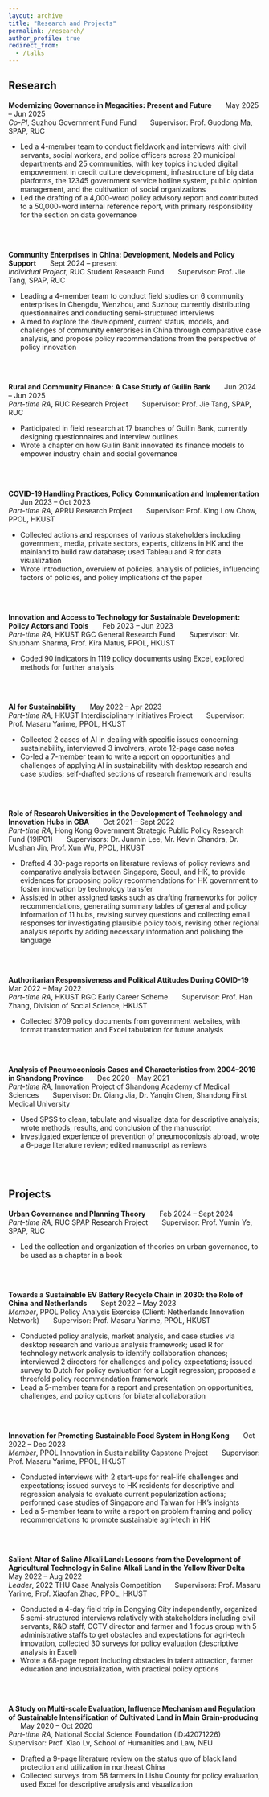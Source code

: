 ```yaml
---
layout: archive
title: "Research and Projects"
permalink: /research/
author_profile: true
redirect_from:
  - /talks
---
```


Research
-
**Modernizing Governance in Megacities: Present and Future** &nbsp;&nbsp;&nbsp;&nbsp;&nbsp; May 2025 – Jun 2025 <br>
*Co-PI*, Suzhou Government Fund Fund &nbsp;&nbsp;&nbsp;&nbsp;&nbsp; Supervisor: Prof. Guodong Ma, SPAP, RUC <br>
* Led a 4-member team to conduct fieldwork and interviews with civil servants, social workers, and police officers across 20 municipal departments and 25 communities, with key topics included digital empowerment in credit culture development, infrastructure of big data platforms, the 12345 government service hotline system, public opinion management, and the cultivation of social organizations
* Led the drafting of a 4,000-word policy advisory report and contributed to a 50,000-word internal reference report, with primary responsibility for the section on data governance
<br>
<br>


**Community Enterprises in China: Development, Models and Policy Support** &nbsp;&nbsp;&nbsp;&nbsp;&nbsp; Sept 2024 – present <br>
*Individual Project*, RUC Student Research Fund &nbsp;&nbsp;&nbsp;&nbsp;&nbsp; Supervisor: Prof. Jie Tang, SPAP, RUC <br>
* Leading a 4-member team to conduct field studies on 6 community enterprises in Chengdu, Wenzhou, and Suzhou; currently distributing questionnaires and conducting semi-structured interviews
* Aimed to explore the development, current status, models, and challenges of community enterprises in China through comparative case analysis, and propose policy recommendations from the perspective of policy innovation
<br>
<br>

**Rural and Community Finance: A Case Study of Guilin Bank** &nbsp;&nbsp;&nbsp;&nbsp;&nbsp; Jun 2024 – Jun 2025<br>
*Part-time RA*, RUC Research Project &nbsp;&nbsp;&nbsp;&nbsp;&nbsp; Supervisor: Prof. Jie Tang, SPAP, RUC <br>
* Participated in field research at 17 branches of Guilin Bank, currently designing questionnaires and interview outlines
* Wrote a chapter on how Guilin Bank innovated its finance models to empower industry chain and social governance
<br>
<br>

**COVID-19 Handling Practices, Policy Communication and Implementation** &nbsp;&nbsp;&nbsp;&nbsp;&nbsp; Jun 2023 – Oct 2023 <br>
*Part-time RA*, APRU Research Project &nbsp;&nbsp;&nbsp;&nbsp;&nbsp; Supervisor: Prof. King Low Chow, PPOL, HKUST <br>
* Collected actions and responses of various stakeholders including government, media, private sectors, experts, citizens in HK and the mainland to build raw database; used Tableau and R for data visualization
* Wrote introduction, overview of policies, analysis of policies, influencing factors of policies, and policy implications of the paper
<br>
<br>

**Innovation and Access to Technology for Sustainable Development: Policy Actors and Tools** &nbsp;&nbsp;&nbsp;&nbsp;&nbsp; Feb 2023 – Jun 2023 <br>
*Part-time RA*, HKUST RGC General Research Fund &nbsp;&nbsp;&nbsp;&nbsp;&nbsp; Supervisor: Mr. Shubham Sharma, Prof. Kira Matus, PPOL, HKUST <br>
* Coded 90 indicators in 1119 policy documents using Excel, explored methods for further analysis
<br>
<br>

**AI for Sustainability** &nbsp;&nbsp;&nbsp;&nbsp;&nbsp; May 2022 – Apr 2023 <br>
*Part-time RA*, HKUST Interdisciplinary Initiatives Project &nbsp;&nbsp;&nbsp;&nbsp;&nbsp; Supervisor: Prof. Masaru Yarime, PPOL, HKUST <br>
* Collected 2 cases of AI in dealing with specific issues concerning sustainability, interviewed 3 involvers, wrote 12-page case notes
* Co-led a 7-member team to write a report on opportunities and challenges of applying AI in sustainability with desktop research and case studies; self-drafted sections of research framework and results
<br>
<br>

**Role of Research Universities in the Development of Technology and Innovation Hubs in GBA** &nbsp;&nbsp;&nbsp;&nbsp;&nbsp; Oct 2021 – Sept 2022 <br>
*Part-time RA*, Hong Kong Government Strategic Public Policy Research Fund (19IP01) &nbsp;&nbsp;&nbsp;&nbsp;&nbsp; Supervisors: Dr. Junmin Lee, Mr. Kevin Chandra, Dr. Mushan Jin, Prof. Xun Wu, PPOL, HKUST <br>
* Drafted 4 30-page reports on literature reviews of policy reviews and comparative analysis between Singapore, Seoul, and HK, to provide evidences for proposing policy recommendations for HK government to foster innovation by technology transfer
* Assisted in other assigned tasks such as drafting frameworks for policy recommendations, generating summary tables of general and policy information of 11 hubs, revising survey questions and collecting email responses for investigating plausible policy tools, revising other regional analysis reports by adding necessary information and polishing the language
<br>
<br>

**Authoritarian Responsiveness and Political Attitudes During COVID-19** &nbsp;&nbsp;&nbsp;&nbsp;&nbsp; Mar 2022 – May 2022 <br>
*Part-time RA*, HKUST RGC Early Career Scheme &nbsp;&nbsp;&nbsp;&nbsp;&nbsp; Supervisor: Prof. Han Zhang, Division of Social Science, HKUST <br>
* Collected 3709 policy documents from government websites, with format transformation and Excel tabulation for future analysis
<br>
<br>

**Analysis of Pneumoconiosis Cases and Characteristics from 2004–2019 in Shandong Province** &nbsp;&nbsp;&nbsp;&nbsp;&nbsp; Dec 2020 – May 2021 <br>
*Part-time RA*, Innovation Project of Shandong Academy of Medical Sciences &nbsp;&nbsp;&nbsp;&nbsp;&nbsp; Supervisor: Dr. Qiang Jia, Dr. Yanqin Chen, Shandong First Medical University <br>
* Used SPSS to clean, tabulate and visualize data for descriptive analysis; wrote methods, results, and conclusion of the manuscript
* Investigated experience of prevention of pneumoconiosis abroad, wrote a 6-page literature review; edited manuscript as reviews
<br>
<br>

Projects
-

**Urban Governance and Planning Theory** &nbsp;&nbsp;&nbsp;&nbsp;&nbsp; Feb 2024 – Sept 2024 <br>
*Part-time RA*, RUC SPAP Research Project &nbsp;&nbsp;&nbsp;&nbsp;&nbsp; Supervisor: Prof. Yumin Ye, SPAP, RUC <br>
* Led the collection and organization of theories on urban governance, to be used as a chapter in a book
<br>
<br>

**Towards a Sustainable EV Battery Recycle Chain in 2030: the Role of China and Netherlands** &nbsp;&nbsp;&nbsp;&nbsp;&nbsp; Sept 2022 – May 2023 <br>
*Member*, PPOL Policy Analysis Exercise (Client: Netherlands Innovation Network) &nbsp;&nbsp;&nbsp;&nbsp;&nbsp; Supervisor: Prof. Masaru Yarime, PPOL, HKUST <br>
* Conducted policy analysis, market analysis, and case studies via desktop research and various analysis framework; used R for technology network analysis to identify collaboration chances; interviewed 2 directors for challenges and policy expectations; issued survey to Dutch for policy evaluation for a Logit regression; proposed a threefold policy recommendation framework
* Lead a 5-member team for a report and presentation on opportunities, challenges, and policy options for bilateral collaboration
<br>
<br>

**Innovation for Promoting Sustainable Food System in Hong Kong** &nbsp;&nbsp;&nbsp;&nbsp;&nbsp; Oct 2022 – Dec 2023 <br>
*Member*, PPOL Innovation in Sustainability Capstone Project &nbsp;&nbsp;&nbsp;&nbsp;&nbsp; Supervisor: Prof. Masaru Yarime, PPOL, HKUST <br>
* Conducted interviews with 2 start-ups for real-life challenges and expectations; issued surveys to HK residents for descriptive and regression analysis to evaluate current popularization actions; performed case studies of Singapore and Taiwan for HK’s insights
* Led a 5-member team to write a report on problem framing and policy recommendations to promote sustainable agri-tech in HK
<br>
<br>

**Salient Altar of Saline Alkali Land: Lessons from the Development of Agricultural Technology in Saline Alkali Land in the Yellow River Delta** &nbsp;&nbsp;&nbsp;&nbsp;&nbsp; May 2022 – Aug 2022 <br>
*Leader*, 2022 THU Case Analysis Competition &nbsp;&nbsp;&nbsp;&nbsp;&nbsp; Supervisors: Prof. Masaru Yarime, Prof. Xiaofan Zhao, PPOL, HKUST <br>
* Conducted a 4-day field trip in Dongying City independently, organized 5 semi-structured interviews relatively with stakeholders including civil servants, R&D staff, CCTV director and farmer and 1 focus group with 5 administrative staffs to get obstacles and expectations for agri-tech innovation, collected 30 surveys for policy evaluation (descriptive analysis in Excel)
* Wrote a 68-page report including obstacles in talent attraction, farmer education and industrialization, with practical policy options
<br>
<br>

**A Study on Multi-scale Evaluation, Influence Mechanism and Regulation of Sustainable Intensification of Cultivated Land in Main Grain-producing** &nbsp;&nbsp;&nbsp;&nbsp;&nbsp; May 2020 – Oct 2020 <br>
*Part-time RA*, National Social Science Foundation (ID:42071226) &nbsp;&nbsp;&nbsp;&nbsp;&nbsp; Supervisor: Prof. Xiao Lv, School of Humanities and Law, NEU <br>
* Drafted a 9-page literature review on the status quo of black land protection and utilization in northeast China
* Collected surveys from 58 farmers in Lishu County for policy evaluation, used Excel for descriptive analysis and visualization

